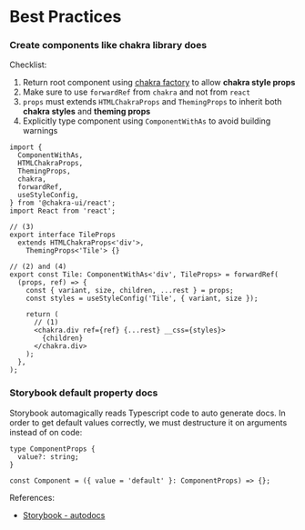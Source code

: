 # Best Practices

### Create components like chakra library does

Checklist:

1. Return root component using [chakra factory](https://chakra-ui.com/docs/styled-system/chakra-factory) to allow **chakra style props**
2. Make sure to use `forwardRef` from `chakra` and not from `react`
3. `props` must extends `HTMLChakraProps` and `ThemingProps` to inherit both **chakra styles** and **theming props**
4. Explicitly type component using `ComponentWithAs` to avoid building warnings

```tsx
import {
  ComponentWithAs,
  HTMLChakraProps,
  ThemingProps,
  chakra,
  forwardRef,
  useStyleConfig,
} from '@chakra-ui/react';
import React from 'react';

// (3)
export interface TileProps
  extends HTMLChakraProps<'div'>,
    ThemingProps<'Tile'> {}

// (2) and (4)
export const Tile: ComponentWithAs<'div', TileProps> = forwardRef(
  (props, ref) => {
    const { variant, size, children, ...rest } = props;
    const styles = useStyleConfig('Tile', { variant, size });

    return (
      // (1)
      <chakra.div ref={ref} {...rest} __css={styles}>
        {children}
      </chakra.div>
    );
  },
);
```

### Storybook default property docs

Storybook automagically reads Typescript code to auto generate docs.
In order to get default values correctly, we must destructure it on arguments instead of on code:

```tsx
type ComponentProps {
  value?: string;
}

const Component = ({ value = 'default' }: ComponentProps) => {};
```

References:

- [Storybook - autodocs](https://storybook.js.org/docs/react/writing-docs/autodocs)
